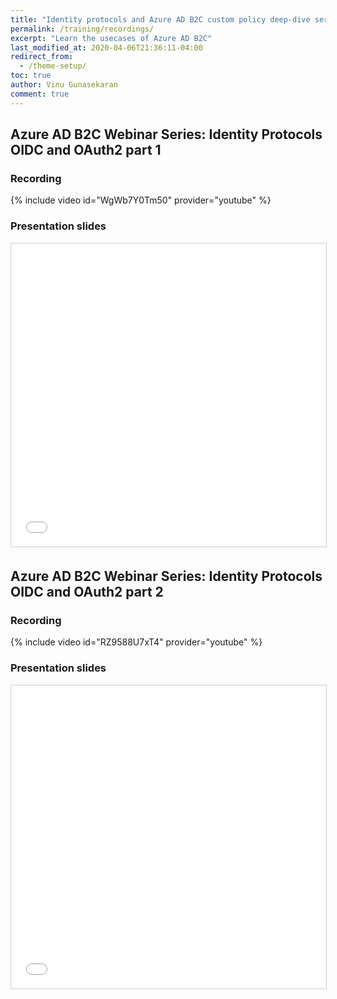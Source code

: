 ```yaml
---
title: "Identity protocols and Azure AD B2C custom policy deep-dive series webinar recordings"
permalink: /training/recordings/
excerpt: "Learn the usecases of Azure AD B2C"
last_modified_at: 2020-04-06T21:36:11-04:00
redirect_from:
  - /theme-setup/
toc: true
author: Vinu Gunasekaran
comment: true
---
```


## Azure AD B2C Webinar Series: Identity Protocols OIDC and OAuth2 part 1

### Recording

{% include video id="WgWb7Y0Tm50" provider="youtube" %}

### Presentation slides

<iframe src="//www.slideshare.net/slideshow/embed_code/key/AoCsRc4eW8cPt" width="595" height="485" frameborder="0" marginwidth="0" marginheight="0" scrolling="no" style="border:1px solid #CCC; border-width:1px; margin-bottom:5px; max-width: 100%;" allowfullscreen> </iframe> 

## Azure AD B2C Webinar Series: Identity Protocols OIDC and OAuth2 part 2

### Recording

{% include video id="RZ9588U7xT4" provider="youtube" %}

### Presentation slides

<iframe src="//www.slideshare.net/slideshow/embed_code/key/Hn672sWzBjMSiD" width="595" height="485" frameborder="0" marginwidth="0" marginheight="0" scrolling="no" style="border:1px solid #CCC; border-width:1px; margin-bottom:5px; max-width: 100%;" allowfullscreen> </iframe>
